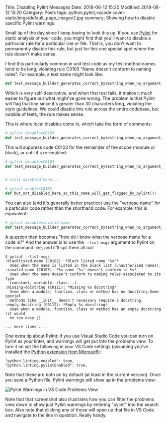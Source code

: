 Title: Disabling Pylint Messages
Date: 2018-08-12 15:20
Modified: 2018-08-12 15:20
Category: Posts
tags: python,pylint,vscode
cover: static/imgs/default_page_imagev2.jpg
summary: Showing how to disable specific Pylint warnings.

Small tip of the day since I keep having to look this up.  If you use
[Pylint](https://pylint.org/) for static analysis of your code, you might find
that you'll want to disable a particular rule for a particular line or file.
That is, you don't want to permanently disable this rule, but just for this one
special spot where the rule doesn't make sense.

I find this particularly common in unit test code as my test method names tend
to be long, violating rule C0103 "Name doesn't conform to naming rules".  For
example, a test name might look like:

```python
def test_message_builder_generates_correct_bytestring_when_no_argument_supplied():
```

Which is very self-descriptive, and when that test fails, it makes it much
easier to figure out what might've gone wrong.  The problem is that Pylint will
flag that line since it's greater than 30 characters long, violating the style
guidelines.  We could disable this rule across the entire codebase, but outside
of tests, the rule makes sense.

This is where local disables come in, which take the form of comments:

```python
# pylint disable=C0103
def test_message_builder_generates_correct_bytestring_when_no_argument_supplied():
```

This will suppress code C0103 for the remainder of the scope (module or block),
or until it's re-enabled:

```python
# pylint disable=C0103
def test_message_builder_generates_correct_bytestring_when_no_argument_supplied():


# still disabled here...

# pylint enable=C0103
def but_not_disabled_here_so_this_name_will_get_flagged_by_pylint():
```

You can also (and it's generally better practice) use the "verbose name" for a
particular code rather than the shorthand code.  For example, this is
equivalent:

```python
# pylint disable=invalid-name
def test_message_builder_generates_correct_bytestring_when_no_argument_supplied():
```

A question then becomes  "how do I know what the verbose name for a code is?"
And the answer is to use the `--list-msgs` argument to Pylint on the command
line, and it'll spit them all out:

```shell
$ pylint --list-msgs
:blacklisted-name (C0102): *Black listed name "%s"*
  Used when the name is listed in the black list (unauthorized names).
:invalid-name (C0103): *%s name "%s" doesn't conform to %s*
  Used when the name doesn't conform to naming rules associated to its type
  (constant, variable, class...).
:missing-docstring (C0111): *Missing %s docstring*
  Used when a module, function, class or method has no docstring.Some special
  methods like __init__ doesn't necessary require a docstring.
:empty-docstring (C0112): *Empty %s docstring*
  Used when a module, function, class or method has an empty docstring (it would
  be too easy ;).

... more lines ...
```

One extra tip about Pylint: if you use Visual Studio Code you can turn on Pylint as your linter, and
warnings will get put into the problems view.  To turn it on set the following in your VS Code settings
(assuming you've installed the
[Python extension from Microsoft](https://marketplace.visualstudio.com/items?itemName=ms-python.python)):

```javscript
"python.linting.enabled": true,
"python.linting.pylintEnabled": true,
```

Note that these are both on by default (at least in the current version).  Once you save
a Python file, Pylint warnings will show up in the problems view:

![Pylint Warnings in VS Code Problems View]({filename}/static/imgs/pylint_warnings_in_vscode-crunch.png)

Note that that screenshot also illustrates how you can filter the problems view down to show just Pylint
warnings by entering "pylint" into the search box.  Also note that clicking any of those will open up
that file in VS Code and navigate to the line in question.  Really handy.
